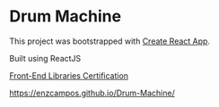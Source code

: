 # Drum Machine

This project was bootstrapped with [Create React App](https://github.com/facebook/create-react-app).

Built using ReactJS

[Front-End Libraries Certification](https://www.freecodecamp.org/learn/front-end-development-libraries/front-end-development-libraries-projects/build-a-drum-machine)

https://enzcampos.github.io/Drum-Machine/

